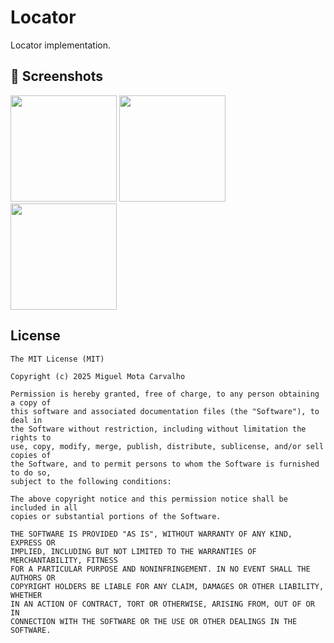 # Locator
Locator implementation. 

## :camera_flash: Screenshots
<!-- You can add more screenshots here if you like -->

<img src="https://github.com/user-attachments/assets/81091b34-a7cd-47f5-8a5c-b32588c993a6" width=170/> 
<img src="https://github.com/user-attachments/assets/5c4acb97-9217-4852-a813-82cd0eb3e7c0" width=170/> 
<img src="https://github.com/user-attachments/assets/7c88f11b-c368-4ffc-867a-ffbc10328003" width=170/>


## License
```
The MIT License (MIT)

Copyright (c) 2025 Miguel Mota Carvalho

Permission is hereby granted, free of charge, to any person obtaining a copy of
this software and associated documentation files (the "Software"), to deal in
the Software without restriction, including without limitation the rights to
use, copy, modify, merge, publish, distribute, sublicense, and/or sell copies of
the Software, and to permit persons to whom the Software is furnished to do so,
subject to the following conditions:

The above copyright notice and this permission notice shall be included in all
copies or substantial portions of the Software.

THE SOFTWARE IS PROVIDED "AS IS", WITHOUT WARRANTY OF ANY KIND, EXPRESS OR
IMPLIED, INCLUDING BUT NOT LIMITED TO THE WARRANTIES OF MERCHANTABILITY, FITNESS
FOR A PARTICULAR PURPOSE AND NONINFRINGEMENT. IN NO EVENT SHALL THE AUTHORS OR
COPYRIGHT HOLDERS BE LIABLE FOR ANY CLAIM, DAMAGES OR OTHER LIABILITY, WHETHER
IN AN ACTION OF CONTRACT, TORT OR OTHERWISE, ARISING FROM, OUT OF OR IN
CONNECTION WITH THE SOFTWARE OR THE USE OR OTHER DEALINGS IN THE SOFTWARE.
```
